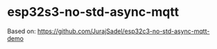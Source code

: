 # esp32s3-no-std-async-mqtt

Based on: https://github.com/JurajSadel/esp32c3-no-std-async-mqtt-demo
